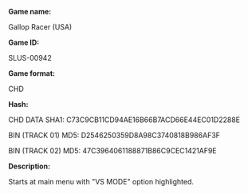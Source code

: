 **Game name:**

Gallop Racer (USA)

**Game ID:**

SLUS-00942

**Game format:**

CHD

**Hash:**

CHD DATA SHA1: C73C9CB11CD94AE16B66B7ACD66E44EC01D2288E

BIN (TRACK 01) MD5: D2546250359D8A98C3740818B986AF3F

BIN (TRACK 02) MD5: 47C3964061188871B86C9CEC1421AF9E

**Description:**

Starts at main menu with "VS MODE" option highlighted.